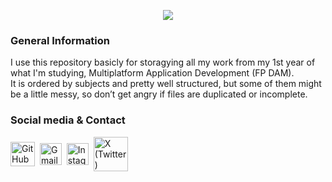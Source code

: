 <p align="center">
  <img src="https://capsule-render.vercel.app/api?type=waving&height=280&color=0:B43A4E,50:FD1D1D,100:FCB045&text=1ºDAM%20Archives📕&fontAlign=50&reversal=false&textBg=false&desc=Yust%20the%20files%20of%20my%20studies%20year&descAlign=55&descAlignY=61&fontAlignY=42&fontColor=0D1117" />
</p>

### General Information

I use this repository basicly for storagying all my work from my 1st year of what I'm studying, Multiplatform Application Development (FP DAM).  
It is ordered by subjects and pretty well structured, but some of them might be a little messy, so don’t get angry if files are duplicated or incomplete.


### Social media & Contact

<p align="left"><a href="https://github.com/Amaado" target="_blank" style="text-decoration:none;"><img width="39" src="https://icones.pro/wp-content/uploads/2021/06/icone-github-violet.png" alt="GitHub" style="vertical-align:middle;"/></a>&nbsp;&nbsp;<a href="https://mail.google.com/mail/?view=cm&to=andresamadocibreiro22@gmail.com" target="_blank" style="text-decoration:none;"><img width="35" src="https://upload.wikimedia.org/wikipedia/commons/thumb/e/e4/Antu_gmail.svg/640px-Antu_gmail.svg.png" alt="Gmail" style="vertical-align:middle;"/></a>&nbsp;&nbsp;<a href="https://www.instagram.com/amaado_/" target="_blank" style="text-decoration:none;"><img width="35" src="https://upload.wikimedia.org/wikipedia/commons/9/95/Instagram_logo_2022.svg" alt="Instagram" style="vertical-align:middle;"/></a>&nbsp;&nbsp;<a href="https://x.com/amaado__" target="_blank" style="text-decoration:none;"><img width="55" src="https://images.freeimages.com/image/large-previews/4d8/x-twitter-light-blue-logo-5694248.png?fmt=webp&h=350" alt="X (Twitter)" style="vertical-align:middle;"/></a></p>
